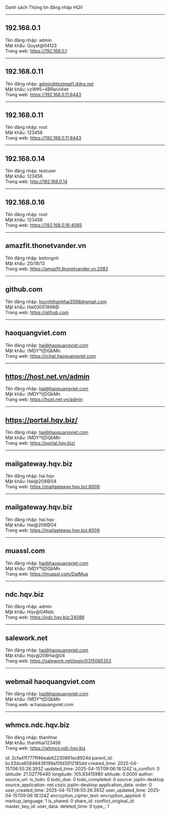 Danh sách Thông tin đăng nhập HQV

* * *

## 192.168.0.1

Tên đăng nhập: admin  
Mật khẩu: Quyet@04123  
Trang web: https://192.168.0.1

* * *

## 192.168.0.11

Tên đăng nhập: admin@testmail1.ddns.net  
Mật khẩu: vzW#5~4BRaivl4wt  
Trang web: https://192.168.0.11:8443

* * *

## 192.168.0.11

Tên đăng nhập: root  
Mật khẩu: 123456  
Trang web: https://192.168.0.11:8443

* * *

## 192.168.0.14

Tên đăng nhập: testuser  
Mật khẩu: 123456  
Trang web: http://192.168.0.14

* * *

## 192.168.0.16

Tên đăng nhập: root  
Mật khẩu: 123456  
Trang web: https://192.168.0.16:4085

* * *

## amazfit.thonetvander.vn

Tên đăng nhập: betongnh  
Mật khẩu: 20/18/13  
Trang web: https://amazfit.thonetvander.vn:2083

* * *

## github.com

Tên đăng nhập: huynhthanhhai3598@gmail.com  
Mật khẩu: Hai03051998@  
Trang web: https://github.com

* * *

## haoquangviet.com

Tên đăng nhập: hai@haoquangviet.com  
Mật khẩu: {MDY\*t\[DQbMn  
Trang web: https://rchat.haoquangviet.com

* * *

## https://host.net.vn/admin

Tên đăng nhập: hai@haoquangviet.com  
Mật khẩu: {MDY\*t\[DQbMn  
Trang web: https://host.net.vn/admin

* * *

## https://portal.hqv.biz/

Tên đăng nhập: hai@haoquangviet.com  
Mật khẩu: {MDY\*t\[DQbMn  
Trang web: https://portal.hqv.biz/

* * *

## mailgateway.hqv.biz

Tên đăng nhập: hai.hqv  
Mật khẩu: Hai@208@04  
Trang web: https://mailgateway.hqv.biz:8006

* * *

## mailgateway.hqv.biz

Tên đăng nhập: hai.hqv  
Mật khẩu: Hai@208@04  
Trang web: https://mailgateway.hqv.biz:8006

* * *

## muassl.com

Tên đăng nhập: hai@haoquangviet.com  
Mật khẩu: {MDY\*t\[DQbMn  
Trang web: https://muassl.com/DatMua

* * *

## ndc.hqv.biz

Tên đăng nhập: admin  
Mật khẩu: Hqv@04Ndc  
Trang web: https://ndc.hqv.biz:34086

* * *

## salework.net

Tên đăng nhập: hai@haoquangviet.com  
Mật khẩu: Hqv@208Hai@04  
Trang web: https://salework.net/login/0315065353

* * *

## webmail haoquangviet.com

Tên đăng nhập: hai@haoquangviet.com  
Mật khẩu: {MDY\*t\[DQbMn  
Trang web: w.haoquangviet.com

* * *

## whmcs.ndc.hqv.biz

Tên đăng nhập: thanhhai  
Mật khẩu: thanhhai123456  
Trang web: https://whmcs.ndc.hqv.biz

id: 2cfa41f777ff46eab62230891ec8924d
parent_id: bc33dce65848438199af0fd3912185dd
created_time: 2025-04-15T06:55:26.393Z
updated_time: 2025-04-15T09:06:18.124Z
is_conflict: 0
latitude: 21.02776440
longitude: 105.83415980
altitude: 0.0000
author: 
source_url: 
is_todo: 0
todo_due: 0
todo_completed: 0
source: joplin-desktop
source_application: net.cozic.joplin-desktop
application_data: 
order: 0
user_created_time: 2025-04-15T06:55:26.393Z
user_updated_time: 2025-04-15T09:06:18.124Z
encryption_cipher_text: 
encryption_applied: 0
markup_language: 1
is_shared: 0
share_id: 
conflict_original_id: 
master_key_id: 
user_data: 
deleted_time: 0
type_: 1